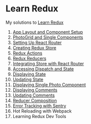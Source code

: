 # Learn Redux
My solutions to [Learn Redux](https://learnredux.com/)

1. [App Layout and Component Setup](https://github.com/ijlee2/Learn-Redux/tree/master/01%20-%20App%20Layout%20and%20Component%20Setup/)
2. [PhotoGrid and Single Components](https://github.com/ijlee2/Learn-Redux/tree/master/02%20-%20PhotoGrid%20and%20Single%20Components/)
3. [Setting Up React Router](https://github.com/ijlee2/Learn-Redux/tree/master/03%20-%20Setting%20Up%20React%20Router/)
4. [Creating Redux Store](https://github.com/ijlee2/Learn-Redux/tree/master/04%20-%20Creating%20Redux%20Store/)
5. [Redux Actions](https://github.com/ijlee2/Learn-Redux/tree/master/05%20-%20Redux%20Actions/)
6. [Redux Reducers](https://github.com/ijlee2/Learn-Redux/tree/master/06%20-%20Redux%20Reducers/)
7. [Integrating Store with React Router](https://github.com/ijlee2/Learn-Redux/tree/master/07%20-%20Integrating%20Store%20with%20React%20Router/)
8. [Accessing Dispatch and State](https://github.com/ijlee2/Learn-Redux/tree/master/08%20-%20Accessing%20Dispatch%20and%20State/)
9. [Displaying State](https://github.com/ijlee2/Learn-Redux/tree/master/09%20-%20Displaying%20State/)
10. [Updating State](https://github.com/ijlee2/Learn-Redux/tree/master/10%20-%20Updating%20State/)
11. [Displaying Single Photo Component](https://github.com/ijlee2/Learn-Redux/tree/master/11%20-%20Displaying%20Single%20Photo%20Component/)
12. [Displaying Comments](https://github.com/ijlee2/Learn-Redux/tree/master/12%20-%20Displaying%20Comments/)
13. [Updating Comments](https://github.com/ijlee2/Learn-Redux/tree/master/13%20-%20Updating%20Comments/)
14. [Reducer Composition](https://github.com/ijlee2/Learn-Redux/tree/master/14%20-%20Reducer%20Composition/)
15. [Error Tracking with Sentry](https://github.com/ijlee2/Learn-Redux/tree/master/15%20-%20Error%20Tracking%20with%20Sentry/)
16. Hot Reloading with Webpack
17. Learning Redux Dev Tools

